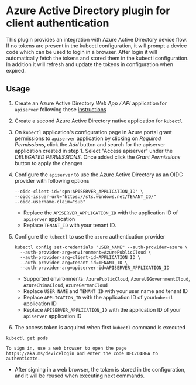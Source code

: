 # Azure Active Directory plugin for client authentication

This plugin provides an integration with Azure Active Directory device flow. If no tokens are present in the kubectl configuration, it will prompt a device code which can be used to login in a browser. After login it will automatically fetch the tokens and stored them in the kubectl configuration. In addition it will refresh and update the tokens in configuration when expired.


## Usage

1. Create an Azure Active Directory *Web App / API* application for `apiserver` following these [instructions](https://docs.microsoft.com/en-us/azure/active-directory/active-directory-app-registration)

2. Create a second Azure Active Directory native application for `kubectl` 

3. On `kubectl` application's configuration page in Azure portal grant permissions to `apiserver` application by clicking on *Required Permissions*, click the *Add* button and search for the apiserver application created in step 1. Select "Access apiserver" under the *DELEGATED PERMISSIONS*. Once added click the *Grant Permissions* button to apply the changes

4. Configure the `apiserver` to use the Azure Active Directory as an OIDC provider with following options

   ```
   --oidc-client-id="spn:APISERVER_APPLICATION_ID" \
   --oidc-issuer-url="https://sts.windows.net/TENANT_ID/"
   --oidc-username-claim="sub"
   ```

   * Replace the `APISERVER_APPLICATION_ID` with the application ID of `apiserver` application
   * Replace `TENANT_ID` with your tenant ID.

5. Configure the `kubectl` to use the `azure` authentication provider 

   ```
   kubectl config set-credentials "USER_NAME" --auth-provider=azure \
     --auth-provider-arg=environment=AzurePublicCloud \
     --auth-provider-arg=client-id=APPLICATION_ID \
     --auth-provider-arg=tenant-id=TENANT_ID \
     --auth-provider-arg=apiserver-id=APISERVER_APPLICATION_ID
   ```

   * Supported environments: `AzurePublicCloud`, `AzureUSGovernmentCloud`, `AzureChinaCloud`, `AzureGermanCloud`
   * Replace `USER_NAME` and `TENANT_ID` with your user name and tenant ID
   * Replace `APPLICATION_ID` with the application ID of your`kubectl` application ID
   * Replace `APISERVER_APPLICATION_ID` with the application ID of your `apiserver` application ID 

 6. The access token is acquired when first `kubectl` command is executed

   ```
   kubectl get pods

   To sign in, use a web browser to open the page https://aka.ms/devicelogin and enter the code DEC7D48GA to authenticate.
   ```

   * After signing in a web browser, the token is stored in the configuration, and it will be reused when executing next commands.
